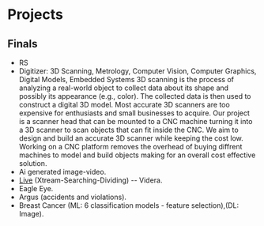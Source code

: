 # Projects

## Finals
* RS
* Digitizer:
  3D Scanning, Metrology, Computer Vision, Computer Graphics, Digital Models, Embedded Systems
  3D scanning is the process of analyzing a real-world object to collect data about its shape and possibly its appearance (e.g., color). The collected data is then used   to construct a digital 3D model. Most accurate 3D scanners are too expensive for enthusiasts and small businesses to acquire. Our project is a scanner head that can be   mounted to a CNC machine turning it into a 3D scanner to scan objects that can fit inside the CNC. We aim to design and build an accurate 3D scanner while keeping the   cost low. Working on a CNC platform removes the overhead of buying diffrent machines to model and build objects making for an overall cost effective solution.
* Ai generated image-video.
* [Live](https://www.facebook.com/story.php?story_fbid=pfbid02B36jSbZf6W5ak8wWh8oXq4boU6WstHvTpPDB6PmJXeWmM3Z2jb719vezyjkBLe7Kl&id=100000733070452)
  (Xtream-Searching-Dividing) -- Videra.
* Eagle Eye.
* Argus (accidents and violations).
* Breast Cancer (ML: 6 classification models - feature selection),(DL: Image).
